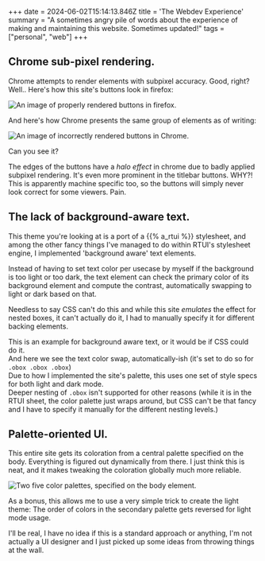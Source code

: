 +++
date = 2024-06-02T15:14:13.846Z
title = 'The Webdev Experience'
summary = "A sometimes angry pile of words about the experience of making and maintaining this website. Sometimes updated!"
tags = ["personal", "web"]
+++

## Chrome sub-pixel rendering.
Chrome attempts to render elements with subpixel accuracy. Good, right?
Well.. Here's how this site's buttons look in firefox:

![An image of properly rendered buttons in firefox.](/imgs/firefox-buttons-the-webdev-experience.png)

And here's how Chrome presents the same group of elements as of writing:

![An image of incorrectly rendered buttons in Chrome.](/imgs/chrome-buttons-the-webdev-experience.png)

Can you see it?

The edges of the buttons have a *halo effect* in chrome due to badly applied subpixel rendering. It's even more prominent in the titlebar buttons. WHY?! This is apparently machine specific too, so the buttons will simply never look correct for some viewers. Pain.

## The lack of background-aware text.
This theme you're looking at is a port of a {{% a_rtui %}} stylesheet, and among the other fancy things I've managed to do within RTUI's stylesheet engine, I implemented 'background aware' text elements.

Instead of having to set text color per usecase by myself if the background is too light or too dark, the text element can check the primary color of its background element and compute the contrast, automatically swapping to light or dark based on that.

Needless to say CSS can't do this and while this site *emulates* the effect for nested boxes, it can't actually do it, I had to manually specify it for different backing elements.

<div class="obox">
    This is an example for background aware text, or it would be if CSS could do it.
    <div class="obox">
        And here we see the text color swap, automatically-ish (it's set to do so for <code>.obox .obox .obox</code>)
        <div class="obox">
            Due to how I implemented the site's palette, this uses one set of style specs for both light and dark mode.
            <div class="obox">
                Deeper nesting of <code>.obox</code> isn't supported for other reasons (while it is in the RTUI sheet, the color palette just wraps around, but CSS can't be that fancy and I have to specify it manually for the different nesting levels.)
            </div>
        </div>
    </div>
</div>

## Palette-oriented UI.
This entire site gets its coloration from a central palette specified on the body. Everything is figured out dynamically from there. I just think this is neat, and it makes tweaking the coloration globally much more reliable.

![Two five color palettes, specified on the body element.](/imgs/palette-the-webdev-experience.png)

As a bonus, this allows me to use a very simple trick to create the light theme: The order of colors in the secondary palette gets reversed for light mode usage.

I'll be real, I have no idea if this is a standard approach or anything, I'm not actually a UI designer and I just picked up some ideas from throwing things at the wall.